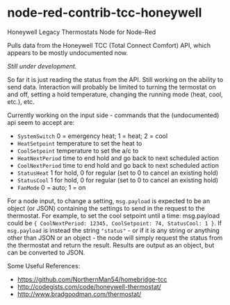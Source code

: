 # node-red-contrib-tcc-honeywell
Honeywell Legacy Thermostats Node for Node-Red

Pulls data from the Honeywell TCC (Total Connect Comfort) API, which appears to be mostly undocumented now.

*Still under development.*

So far it is just reading the status from the API. Still working on the ability to send data. Interaction will probably be limited to turning the termostat on and off, setting a hold temperature, changing the running mode (heat, cool, etc.), etc.

Currently working on the input side - commands that the (undocumented) api seem to accept are:

* `SystemSwitch`	 0 = emergency heat; 1 = heat; 2 = cool
* `HeatSetpoint`		temperature to set the heat to
* `CoolSetpoint`  temperature to set the a/c to
* `HeatNextPeriod`  time to end hold and go back to next scheduled action
* `CoolNextPeriod`  time to end hold and go back to next scheduled action
* `StatusHeat`  1 for hold, 0 for regular (set to 0 to cancel an existing hold)
* `StatusCool`  1 for hold, 0 for regular (set to 0 to cancel an existing hold)
* `FanMode`  0 = auto; 1 = on

For a node input, to change a setting, `msg.payload` is expected to be an object (or JSON) containing the settings to send in the request to the thermostat. For example, to set the cool setpoint until a time: msg.payload could be `{ CoolNextPeriod: 12345, CoolSetpoint: 74, StatusCool: 1 }`. If `msg.payload` is instead the string `"status"` - or if it is any string or anything other than JSON or an object - the node will simply request the status from the thermostat and return the result. Results are output as an object, but can be converted to JSON.

Some Useful References:
* https://github.com/NorthernMan54/homebridge-tcc
* http://codegists.com/code/honeywell-thermostat/
* http://www.bradgoodman.com/thermostat/
